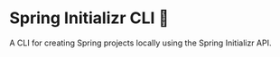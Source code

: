 # Spring Initializr CLI 🌱

A CLI for creating Spring projects locally using the Spring Initializr API.
